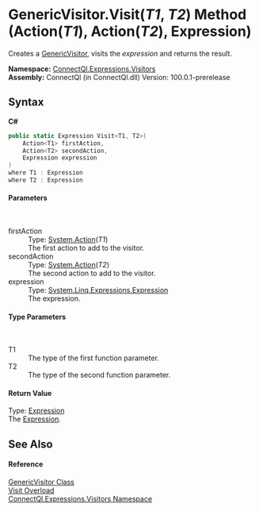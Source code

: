 # GenericVisitor.Visit(*T1*, *T2*) Method (Action(*T1*), Action(*T2*), Expression)
 

Creates a <a href="T_ConnectQl_Expressions_Visitors_GenericVisitor">GenericVisitor</a>, visits the *expression* and returns the result.

**Namespace:**&nbsp;<a href="N_ConnectQl_Expressions_Visitors">ConnectQl.Expressions.Visitors</a><br />**Assembly:**&nbsp;ConnectQl (in ConnectQl.dll) Version: 100.0.1-prerelease

## Syntax

**C#**<br />
``` C#
public static Expression Visit<T1, T2>(
	Action<T1> firstAction,
	Action<T2> secondAction,
	Expression expression
)
where T1 : Expression
where T2 : Expression

```


#### Parameters
&nbsp;<dl><dt>firstAction</dt><dd>Type: <a href="http://msdn2.microsoft.com/en-us/library/018hxwa8" target="_blank">System.Action</a>(*T1*)<br />The first action to add to the visitor.</dd><dt>secondAction</dt><dd>Type: <a href="http://msdn2.microsoft.com/en-us/library/018hxwa8" target="_blank">System.Action</a>(*T2*)<br />The second action to add to the visitor.</dd><dt>expression</dt><dd>Type: <a href="http://msdn2.microsoft.com/en-us/library/bb356138" target="_blank">System.Linq.Expressions.Expression</a><br />The expression.</dd></dl>

#### Type Parameters
&nbsp;<dl><dt>T1</dt><dd>The type of the first function parameter.</dd><dt>T2</dt><dd>The type of the second function parameter.</dd></dl>

#### Return Value
Type: <a href="http://msdn2.microsoft.com/en-us/library/bb356138" target="_blank">Expression</a><br />The <a href="http://msdn2.microsoft.com/en-us/library/bb356138" target="_blank">Expression</a>.

## See Also


#### Reference
<a href="T_ConnectQl_Expressions_Visitors_GenericVisitor">GenericVisitor Class</a><br /><a href="Overload_ConnectQl_Expressions_Visitors_GenericVisitor_Visit">Visit Overload</a><br /><a href="N_ConnectQl_Expressions_Visitors">ConnectQl.Expressions.Visitors Namespace</a><br />